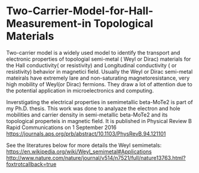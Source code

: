# Two-Carrier-Model-for-Hall-Measurement-in Topological Materials
Two-carrier model is a widely used model to identify the transport and electronic properties of  topologial semi-metal ( Weyl or Dirac) materials for the Hall conductivity( or resistivity) 
and Longitudinal conductivity ( or resistivity) behavior in magnetici field. Usually the Weyl or Dirac semi-metal mateirals have extremely lare
and non-saturating magnetoresistance, very high mobility of Weyl(or Dirac) fermions. They draw a lot of attention due to the potential 
application in microelectronics and computing.

Inverstigating the electrical properties in semimetallic beta-MoTe2 is part of my Ph.D. thesis. This work was done to analyaze the electron and hole mobilities and carrier density in semi-metallic beta-MoTe2 and its topological properteis in magnetic field. It is published in Physical Review B Rapid Communications on 1 September 2016 https://journals.aps.org/prb/abstract/10.1103/PhysRevB.94.121101

See the literatures below for more details the Weyl semimetals:
https://en.wikipedia.org/wiki/Weyl_semimetal#Applications
http://www.nature.com/nature/journal/v514/n7521/full/nature13763.html?foxtrotcallback=true
